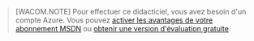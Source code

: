 > [WACOM.NOTE] 
> Pour effectuer ce didacticiel, vous avez besoin d'un compte Azure. Vous pouvez [activer les avantages de votre abonnement MSDN](/en-us/pricing/member-offers/msdn-benefits-details/) ou [obtenir une version d'évaluation gratuite](/en-us/pricing/free-trial/).